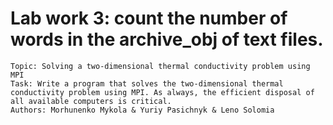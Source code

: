 # Lab work 3: count the number of words in the archive_obj of text files.
    Topic: Solving a two-dimensional thermal conductivity problem using MPI
    Task: Write a program that solves the two-dimensional thermal conductivity problem using MPI. As always, the efficient disposal of all available computers is critical.
    Authors: Morhunenko Mykola & Yuriy Pasichnyk & Leno Solomia
